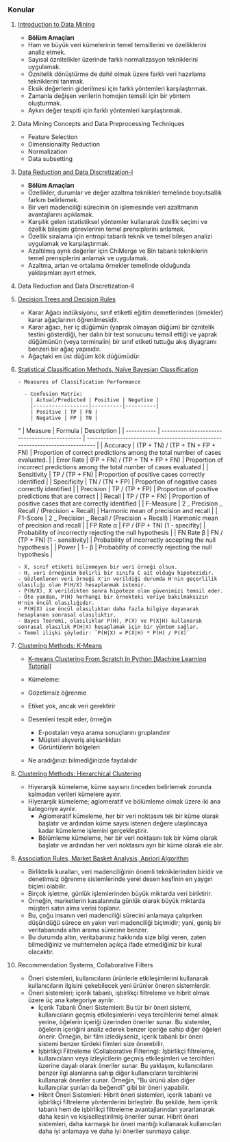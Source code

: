 ### Konular

1.  [Introduction to Data Mining](02DataMining.pdf)

    - **Bölüm Amaçları**
    - Ham ve büyük veri kümelerinin temel temsillerini ve özelliklerini analiz etmek.
    - Sayısal öznitelikler üzerinde farklı normalizasyon tekniklerini uygulamak.
    - Öznitelik dönüştürme de dahil olmak üzere farklı veri hazırlama tekniklerini tanımak.
    - Eksik değerlerin giderilmesi için farklı yöntemleri karşılaştırmak.
    - Zamanla değişen verilerin homojen temsili için bir yöntem oluşturmak.
    - Aykırı değer tespiti için farklı yöntemleri karşılaştırmak.

2.  Data Mining Concepts and Data Preprocessing Techniques

    - Feature Selection
    - Dimensionality Reduction
    - Normalization
    - Data subsetting

3.  [Data Reduction and Data Discretization-I](03DataReduction.pdf)

    - **Bölüm Amaçları**
    - Özellikler, durumlar ve değer azaltma teknikleri temelinde boyutsallık farkını belirlemek.
    - Bir veri madenciliği sürecinin ön işlemesinde veri azaltmanın avantajlarını açıklamak.
    - Karşılık gelen istatistiksel yöntemler kullanarak özellik seçimi ve özellik bileşimi görevlerinin temel prensiplerini anlamak.
    - Özellik sıralama için entropi tabanlı teknik ve temel bileşen analizi uygulamak ve karşılaştırmak.
    - Azaltılmış ayrık değerler için ChiMerge ve Bin tabanlı tekniklerin temel prensiplerini anlamak ve uygulamak.
    - Azaltma, artan ve ortalama örnekler temelinde olduğunda yaklaşımları ayırt etmek.

4.  Data Reduction and Data Discretization-II
5.  [Decision Trees and Decision Rules](05DecisionTree.pdf)

    - Karar Ağacı indüksiyonu, sınıf etiketli eğitim demetlerinden (örnekler) karar ağaçlarının öğrenilmesidir.
    - Karar ağacı, her iç düğümün (yaprak olmayan düğüm) bir öznitelik testini gösterdiği, her dalın bir test sonucunu temsil ettiği ve yaprak düğümünün (veya terminalin) bir sınıf etiketi tuttuğu akış diyagramı benzeri bir ağaç yapısıdır.
    - Ağaçtaki en üst düğüm kök düğümüdür.

6.  [Statistical Classification Methods, Naïve Bayesian Classification](04NaiveBayes.pdf)

        - Measures of Classification Performance

          - Confusion Matrix:
            | Actual/Predicted | Positive | Negative |
            |------------------|----------|----------|
            | Positive | TP | FN |
            | Negative | FP | TN |

    "
    | Measure | Formula | Description |
    | ----------- | --------------------------------------------- | ----------------------------------------------------------------------------- |
    | Accuracy | (TP + TN) / (TP + TN + FP + FN) | Proportion of correct predictions among the total number of cases evaluated. |
    | Error Rate | (FP + FN) / (TP + TN + FP + FN) | Proportion of incorrect predictions among the total number of cases evaluated |
    | Sensitivity | TP / (TP + FN) | Proportion of positive cases correctly identified |
    | Specificity | TN / (TN + FP) | Proportion of negative cases correctly identified |
    | Precision | TP / (TP + FP) | Proportion of positive predictions that are correct |
    | Recall | TP / (TP + FN) | Proportion of positive cases that are correctly identified |
    | F-Measure | 2 _ Precision _ Recall / (Precision + Recall) | Harmonic mean of precision and recall |
    | F1-Score | 2 _ Precision _ Recall / (Precision + Recall) | Harmonic mean of precision and recall |
    | FP Rate α | FP / (FP + TN) [1 - specifity] | Probability of incorrectly rejecting the null hypothesis |
    | FN Rate β | FN / (TP + FN) [1 - sensitivity] | Probability of incorrectly accepting the null hypothesis |
    | Power | 1 - β | Probability of correctly rejecting the null hypothesis |

        - X, sınıf etiketi bilinmeyen bir veri örneği olsun.
        - H, veri örneğinin belirli bir sınıfa C ait olduğu hipotezidir.
        - Gözlemlenen veri örneği X'in verildiği durumda H'nin geçerlilik olasılığı olan P(H/X) hesaplanmak istenir.
        - P(H/X), X verildikten sonra hipoteze olan güvenimizi temsil eder.
        - Öte yandan, P(H) herhangi bir örnekteki veriye bakılmaksızın H'nin öncül olasılığıdır.
        - P(H|X) ise öncül olasılıktan daha fazla bilgiye dayanarak hesaplanan sonrasal olasılıktır.
        - Bayes Teoremi, olasılıklar P(H), P(X) ve P(X|H) kullanarak sonrasal olasılık P(H|X) hesaplamak için bir yöntem sağlar.
        - Temel ilişki şöyledir: `P(H|X) = P(X|H) * P(H) / P(X)`

7.  [Clustering Methods: K-Means](06K-means-clustering.pdf)

    - [K-means Clustering From Scratch In Python [Machine Learning Tutorial]](https://youtu.be/lX-3nGHDhQg)

    - Kümeleme:
    - Gözetimsiz öğrenme
    - Etiket yok, ancak veri gerektirir
    - Desenleri tespit eder, örneğin

      - E-postaları veya arama sonuçlarını gruplandırır
      - Müşteri alışveriş alışkanlıkları
      - Görüntülerin bölgeleri

    - Ne aradığınızı bilmediğinizde faydalıdır

8.  [Clustering Methods: Hierarchical Clustering](ch8-Cluster-Analysis.pdf)

    - Hiyerarşik kümeleme, küme sayısını önceden belirlemek zorunda kalmadan verileri kümelere ayırır.
    - Hiyerarşik kümeleme; aglomeratif ve bölümleme olmak üzere iki ana kategoriye ayrılır.
      - Aglomeratif kümeleme, her bir veri noktasını tek bir küme olarak başlatır ve ardından küme sayısı istenen değere ulaşılıncaya kadar kümeleme işlemini gerçekleştirir.
      - Bölümleme kümeleme, her bir veri noktasını tek bir küme olarak başlatır ve ardından her veri noktasını ayrı bir küme olarak ele alır.

9.  [Association Rules, Market Basket Analysis, Apriori Algorithm](08AssociationRules.pdf)

    - Birliktelik kuralları, veri madenciliğinin önemli tekniklerinden biridir ve denetimsiz öğrenme sistemlerinde yerel desen keşfinin en yaygın biçimi olabilir.
    - Birçok işletme, günlük işlemlerinden büyük miktarda veri biriktirir.
    - Örneğin, marketlerin kasalarında günlük olarak büyük miktarda müşteri satın alma verisi toplanır.
    - Bu, çoğu insanın veri madenciliği sürecini anlamaya çalışırken düşündüğü sürece en yakın veri madenciliği biçimidir; yani, geniş bir veritabanında altın arama sürecine benzer.
    - Bu durumda altın, veritabanınız hakkında size bilgi veren, zaten bilmediğiniz ve muhtemelen açıkça ifade etmediğiniz bir kural olacaktır.

10. Recommendation Systems, Collaborative Filters
    - Öneri sistemleri, kullanıcıların ürünlerle etkileşimlerini kullanarak kullanıcıların ilgisini çekebilecek yeni ürünler öneren sistemlerdir.
    - Öneri sistemleri; içerik tabanlı, işbirlikçi filtreleme ve hibrit olmak üzere üç ana kategoriye ayrılır.
      - İçerik Tabanlı Öneri Sistemleri: Bu tür bir öneri sistemi, kullanıcıların geçmiş etkileşimlerini veya tercihlerini temel almak yerine, öğelerin içeriği üzerinden öneriler sunar. Bu sistemler, öğelerin içeriğini analiz ederek benzer içeriğe sahip diğer öğeleri önerir. Örneğin, bir film izlediyseniz, içerik tabanlı bir öneri sistemi benzer türdeki filmleri size önerebilir.
      - İşbirlikçi Filtreleme (Collaborative Filtering): İşbirlikçi filtreleme, kullanıcıların veya izleyicilerin geçmiş etkileşimleri ve tercihleri üzerine dayalı olarak öneriler sunar. Bu yaklaşım, kullanıcıların benzer ilgi alanlarına sahip diğer kullanıcıların tercihlerini kullanarak öneriler sunar. Örneğin, "Bu ürünü alan diğer kullanıcılar şunları da beğendi" gibi bir öneri yapabilir.
      - Hibrit Öneri Sistemleri: Hibrit öneri sistemleri, içerik tabanlı ve işbirlikçi filtreleme yöntemlerini birleştirir. Bu şekilde, hem içerik tabanlı hem de işbirlikçi filtreleme avantajlarından yararlanarak daha kesin ve kişiselleştirilmiş öneriler sunar. Hibrit öneri sistemleri, daha karmaşık bir öneri mantığı kullanarak kullanıcıları daha iyi anlamaya ve daha iyi öneriler sunmaya çalışır.
